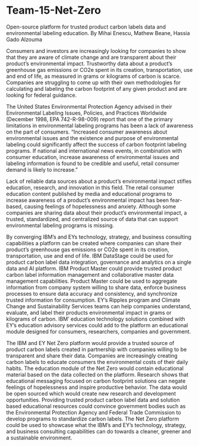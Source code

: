 # Team-15-Net-Zero
Open-source platform for trusted product carbon labels data and environmental labeling education.
By Mihai Enescu, Mathew Beane, Hassia Gado Alzouma

Consumers and investors are increasingly looking for companies to show that they are aware of climate change and are transparent about their product’s environmental impact. Trustworthy data about a product’s greenhouse gas emissions or CO2e spent in its creation, transportation, use and end of life, as measured in grams or kilograms of carbon is scarce. Companies are struggling to come up with their own methodologies for calculating and labeling the carbon footprint of any given product and are looking for federal guidance.

The United States Environmental Protection Agency advised in their Environmental Labeling Issues, Policies, and Practices Worldwide (December 1998, EPA 742-R-98-009) report that one of the primary limitations in environmental labeling programs has been a lack of awareness on the part of consumers. “Increased consumer awareness about environmental issues and the existence and purpose of environmental labeling could significantly affect the success of carbon footprint labeling programs. If national and international news events, in combination with consumer education, increase awareness of environmental issues and labeling information is found to be credible and useful, retail consumer demand is likely to increase.”

Lack of reliable data sources about a product’s environmental impact stifles education, research, and innovation in this field. The retail consumer education content published by media and educational programs to increase awareness of a product’s environmental impact has been fear-based, causing feelings of hopelessness and anxiety. Although some companies are sharing data about their product’s environmental impact, a trusted, standardized, and centralized source of data that can support environmental labeling programs is missing.

By converging IBM’s and EYs technology, strategy, and business consulting capabilities a platform can be created where companies can share their product’s greenhouse gas emissions or CO2e spent in its creation, transportation, use and end of life. IBM DataStage could be used for product carbon label data integration, governance and analytics on a single data and AI platform. IBM Product Master could provide trusted product carbon label information management and collaborative master data management capabilities. Product Master could be used to aggregate information from company system willing to share data, enforce business processes to ensure data accuracy and consistency, and synchronize trusted information for consumption. EY’s Ripples program and Climate Change and Sustainability Services teams can help companies understand, evaluate, and label their products environmental impact in grams or kilograms of carbon. IBM’ education technology solutions combined with EY’s education advisory services could add to the platform an educational module designed for consumers, researchers, companies and government.

The IBM and EY Net Zero platform would provide a trusted source of product carbon labels created in partnership with companies willing to be transparent and share their data. Companies are increasingly creating carbon labels to educate consumers the environmental costs of their daily habits. The education module of the Net Zero would contain educational material based on the data collected on the platform. Research shows that educational messaging focused on carbon footprint solutions can negate feelings of hopelessness and inspire productive behavior. The data would be open sourced which would create new research and development opportunities. Providing trusted product carbon label data and solution based educational resources could convince government bodies such as the Environmental Protection Agency and Federal Trade Commission to develop programs to standardize carbon labels. The Net Zero platform could be used to showcase what the IBM’s and EY’s technology, strategy, and business consulting capabilities can do towards a cleaner, greener and a sustainable environment.
